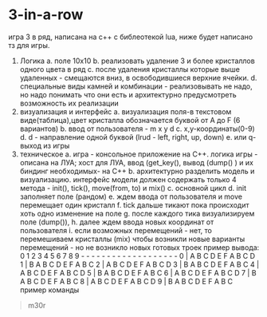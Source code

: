 # 3-in-a-row
игра 3 в ряд, написана на с++ с библеотекой lua, ниже будет написано тз для игры.
 1. Логика 
a. поле 10x10 
b. реализовать удаление 3 и более кристаллов одного цвета в ряд c. после удаления кристаллы которые выше удаленных - смещаются вниз, в освободившиеся верхние ячейки. 
d. специальные виды камней и комбинации - реализовывать не надо, но надо понимать что они есть и архитектурно предусмотреть возможность их реализации 
2. визуализация и интерфейс 
a. визуализация поля-в текстовом виде(таблица),цвет кристалла обозначается буквой от A до F (6 вариантов) 
b. ввод от пользователя - m x y d 
c. x,у-координаты(0-9) 
d. d - направление одной буквой (lrud - left, right, up, down) 
e. или q-выход из игры 
3. техническое 
a. игра - консольное приложение на С++. логика игры - описана на ЛУА; хост для ЛУА, ввод (get_key(), вывод (dump() ) и их биндинг необходимых- на С++ 
b. архитектурно разделить модель и визуализацию. интерфейс модели должен содержать только 4 метода - init(), tick(), move(from, to) и mix() 
c. основной цикл 
d. init заполняет поле (рандом) 
e. ждем ввода от пользователя и move перемещает один кристалл f. tick дальше тикают пока происходит хоть одно изменение на поле g. после каждого тика визуализируем поле (dump()), 
h. далее ждем ввода новых координат от пользователя 
i. если возможных перемещений - нет, то перемешиваем кристаллы  (mix) чтобы возникли новые варианты перемещений - но не возникло новых готовых троек
пример вывода: 
0 1 2 3 4 5 6 7 8 9 - - - - - - - - - - - - - - - - - - - 0 | A B C D E F A B C D 1 | В A B C D E F A B C 2 | A B C D E F A B C D 3 | В A B C D E F A B C 4 | A B C D E F A B C D 5 | В A B C D E F A B C 6 | A B C D E F A B C D 7 | В A B C D E F A B C 8 | A B C D E F A B C D 9 | В A B C D E F A B C 
пример команды 
>m30r
